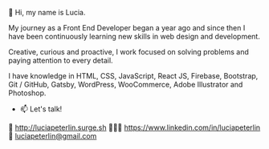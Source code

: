 👋 Hi, my name is Lucia.

My journey as a Front End Developer began a year ago and since then I have been continuously learning new skills in web design and development.

Creative, curious and proactive, I work focused on solving problems and paying attention to every detail.

I have knowledge in HTML, CSS, JavaScript, React JS, Firebase, Bootstrap, Git / GitHub, Gatsby, WordPress, WooCommerce, Adobe Illustrator and Photoshop.

- 📫 Let's talk!

💼 http://luciapeterlin.surge.sh
👩🏻‍💻 https://www.linkedin.com/in/luciapeterlin
📮 luciapeterlin@gmail.com 
